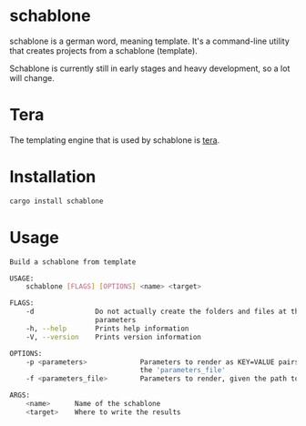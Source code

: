 # schablone
schablone is a german word, meaning template.
It's a command-line utility that creates projects from a schablone (template).

Schablone is currently still in early stages and heavy development, so a lot will change.

# Tera
The templating engine that is used by schablone is [tera](https://tera.netlify.app/).

# Installation
```sh
cargo install schablone
```

# Usage
```sh
Build a schablone from template

USAGE:
    schablone [FLAGS] [OPTIONS] <name> <target>

FLAGS:
    -d               Do not actually create the folders and files at the destination. Useful for testing templates and
                     parameters
    -h, --help       Prints help information
    -V, --version    Prints version information

OPTIONS:
    -p <parameters>             Parameters to render as KEY=VALUE pairs separated by a comma. These take precedence over
                                the 'parameters_file'
    -f <parameters_file>        Parameters to render, given the path to a JSON file

ARGS:
    <name>      Name of the schablone
    <target>    Where to write the results
```
